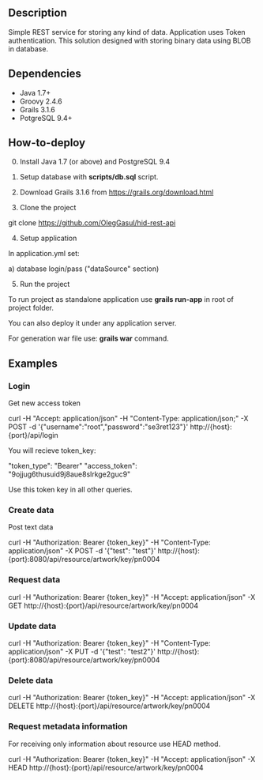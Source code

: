 ## Description
Simple REST service for storing any kind of data. Application uses Token authentication.
This solution designed with storing binary data using BLOB in database.

## Dependencies
* Java 1.7+
* Groovy 2.4.6
* Grails 3.1.6
* PotgreSQL 9.4+

## How-to-deploy

0) Install Java 1.7 (or above) and PostgreSQL 9.4

1) Setup database with __scripts/db.sql__ script.

2) Download Grails 3.1.6 from https://grails.org/download.html

3) Clone the project

git clone https://github.com/OlegGasul/hid-rest-api

4) Setup application

In application.yml set:

a) database login/pass ("dataSource" section)


5) Run the project

To run project as standalone application use __grails run-app__ in root of project folder.

You can also deploy it under any application server.

For generation war file use: __grails war__ command.

## Examples

### Login
Get new access token

curl -H "Accept: application/json" -H "Content-Type: application/json;" -X POST -d '{"username":"root","password":"se3ret123"}' http://{host}:{port}/api/login

You will recieve token_key:

"token_type": "Bearer"
"access_token": "9ojjug6thusuid9j8aue8slrkge2guc9"

Use this token key in all other queries.

### Create data
Post text data

curl -H "Authorization: Bearer {token_key}" -H "Content-Type: application/json" -X POST -d '{"test": "test"}' http://{host}:{port}:8080/api/resource/artwork/key/pn0004

### Request data
curl -H "Authorization: Bearer {token_key}" -H "Accept: application/json" -X GET http://{host}:{port}/api/resource/artwork/key/pn0004

### Update data
curl -H "Authorization: Bearer {token_key}" -H "Content-Type: application/json" -X PUT -d '{"test": "test2"}' http://{host}:{port}:8080/api/resource/artwork/key/pn0004

### Delete data
curl -H "Authorization: Bearer {token_key}" -H "Accept: application/json" -X DELETE http://{host}:{port}/api/resource/artwork/key/pn0004

### Request metadata information
For receiving only information about resource use HEAD method.

curl -H "Authorization: Bearer {token_key}" -H "Accept: application/json" -X HEAD http://{host}:{port}/api/resource/artwork/key/pn0004


